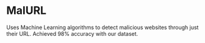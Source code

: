 # MalURL
Uses Machine Learning algorithms to detect malicious websites through just their URL.
Achieved 98% accuracy with our dataset. 
